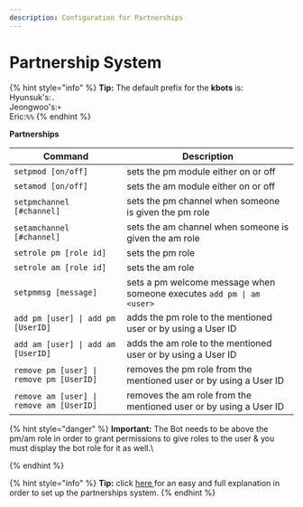 ```yaml
---
description: Configuration for Partnerships
---
```


# Partnership System

{% hint style="info" %}
**Tip:** The default prefix for the **kbots** is:\
Hyunsuk's:`.`\
Jeongwoo's:`+` \
Eric:`%%`
{% endhint %}

**Partnerships**

| Command                                  | Description                                                           |
| ---------------------------------------- | --------------------------------------------------------------------- |
| `setpmod [on/off]`                       | sets the pm module either on or off                                   |
| `setamod [on/off]`                       | sets the am module either on or off                                   |
| `setpmchannel [#channel]`                | sets the pm channel when someone is given the pm role                 |
| `setamchannel [#channel]`                | sets the am channel when someone is given the am role                 |
| `setrole pm [role id]`                   | sets the pm role                                                      |
| `setrole am [role id]`                   | sets the am role                                                      |
| `setpmmsg [message]`                     | sets a pm welcome message when someone executes `add pm \| am <user>` |
| `add pm [user] \| add pm [UserID]`       | adds the pm role to the mentioned user or by using a User ID          |
| `add am [user] \| add am [UserID]`       | adds the am role to the mentioned user or by using a User ID          |
| `remove pm [user] \| remove pm [UserID]` | removes the pm role from the mentioned user or by using a User ID     |
| `remove am [user] \| remove am [UserID]` | removes the am role from the mentioned user or by using a User ID     |

{% hint style="danger" %}
**Important:** The Bot needs to be above the pm/am role in order to grant permissions to give roles to the user & you must display the bot role for it as well.\

{% endhint %}

{% hint style="info" %}
**Tip:** click [here ](https://kbot.gitbook.io/kbot-documentation/guide/partnership-help)for an easy and full explanation in order to set up the partnerships system.
{% endhint %}
